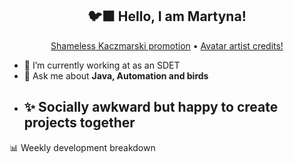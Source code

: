 <h2 align="center">🐦‍⬛ Hello, I am Martyna!</h2>
<p align="center">
  <a href="https://www.youtube.com/watch?v=JENxnESv-W4">Shameless Kaczmarski promotion</a> •
  <a href="https://karolina-cicholska.carrd.co">Avatar artist credits!</a>
</p>

- 🔭 I’m currently working at as an SDET
- 💬 Ask me about **Java, Automation and birds**
- ✨ Socially awkward but happy to create projects together
  -------
  
📊 Weekly development breakdown

<!--START_SECTION:waka-->
<!--END_SECTION:waka-->
